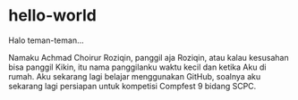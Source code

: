 # hello-world

Halo teman-teman...

Namaku Achmad Choirur Roziqin, panggil aja Roziqin, atau kalau kesusahan bisa panggil Kikin, itu nama panggilanku waktu kecil dan ketika Aku di rumah.
Aku sekarang lagi belajar menggunakan GitHub, soalnya aku sekarang lagi persiapan untuk kompetisi Compfest 9 bidang SCPC.
